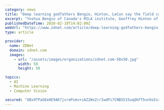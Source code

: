 ```yaml
---
category: news
title: "Deep learning godfathers Bengio, Hinton, LeCun say the field can fix its flaws"
excerpt: "Yoshua Bengio of Canada's MILA institute, Geoffrey Hinton of the University of Toronto, and Yann LeCun of Facebook, who have called themselves co-conspirators in the revival of the once moribund field of \"deep learning,\" took the stage Sunday night at the Hilton hotel in midtown Manhattan for the 34th annual conference of the Association for ..."
publishedDateTime: 2020-02-10T14:02:00Z
webUrl: "https://www.zdnet.com/article/deep-learning-godfathers-bengio-hinton-lecun-say-the-field-can-fix-its-flaws/"
type: article

provider:
  name: ZDNet
  domain: zdnet.com
  images:
    - url: "/assets/images/organizations/zdnet.com-50x50.jpg"
      width: 50
      height: 50

topics:
  - AI
  - Machine Learning
  - Computer Vision

secured: "UBx9TPaGEe0E9AK7jvrePvmv+iAZ2WxZrrIwdPi7CNBS515uqQkFT5vnXoIsrZZO+XPr10F/ltaeV7zYBjIFMj8OuZ69133kejYF8kaJrYNZfzqvDlfIYIk6w2w5Btsfc1AHctjaK983ZiC7wHe5WbqIy6g76RXDwZ+DAgrBECAOlh52ElB46UQtop7y4zCRGzgTw026HbXeNkPiK3afloGJw8MSg62I5evZQW4prcAaN2qkwryRbLL2Y/QG4QEtZiOU+TM1IqsD/IQgu4AXe5lMBuDpPDdfxKb5/ZL3aHWWE3zekHIW4jtoq9uqDUZOD3rWHqN39Bi6fpFBOAVQRHU9nMiqmRW0Dvk5jc73z5yylKSvhEDsWXYSaCIPaKHMN6j0LqjKQPZM72Oo4iR0RR/EhymJDa1G8B1sE5UUF24SC6uz4lmzWk4xD8GNFZEvI7sOgJsGCbWHnZdbUsSTxFRxWgvIkacp+nqap9u2YZ0=;Fkxa3Y2sVgdQnU1NRSy6tA=="
---
```


